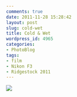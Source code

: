 ```yaml
---
comments: true
date: 2011-11-28 15:28:42
layout: post
slug: cold-wet
title: Cold & Wet
wordpress_id: 4965
categories:
- PhotoBlog
tags:
- film
- Nikon F3
- Ridgestock 2011
---
```


![](http://ryanfitzer.com/main/wp-content/uploads/2011/11/cold-and-wet.jpg)
